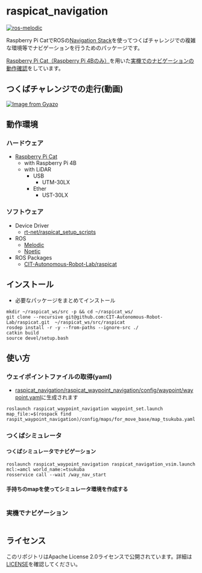 # raspicat_navigation
[![ros-melodic](https://github.com/uhobeike/raspicat_navigation/actions/workflows/raspicat_navigation-ci.yaml/badge.svg)](https://github.com/uhobeike/raspicat_navigation/actions/workflows/raspicat_navigation-ci.yaml)

Raspberry Pi CatでROSの[Navigation Stack](https://wiki.ros.org/navigation)を使ってつくばチャレンジでの複雑な環境等でナビゲーションを行うためのパッケージです。

[Raspberry Pi Cat（Raspberry Pi 4Bのみ）](https://rt-net.jp/products/raspberry-pi-cat/)を用いた[実機でのナビゲーションの動作確認](https://youtu.be/Dgd2tOCEYno)をしています。

## つくばチャレンジでの走行(動画)

[![Image from Gyazo](https://i.gyazo.com/57a22c74ba906adb5e3dbba189a873fa.png)](https://youtu.be/n9tzKY6ua_o)


## 動作環境
### ハードウェア

* [Raspberry Pi Cat](https://rt-net.jp/products/raspberry-pi-cat/)
  * with Raspberry Pi 4B
  * with LiDAR
    * USB
      * UTM-30LX
    * Ether
      * UST-30LX

### ソフトウェア

* Device Driver
  * [rt-net/raspicat_setup_scripts](https://github.com/rt-net/raspicat_setup_scripts)
* ROS
  * [Melodic](https://wiki.ros.org/melodic/Installation/Ubuntu)
  * [Noetic](https://wiki.ros.org/noetic/Installation/Ubuntu)
* ROS Packages
  * [CIT-Autonomous-Robot-Lab/raspicat](https://github.com/CIT-Autonomous-Robot-Lab/raspicat.git)

## インストール
* 必要なパッケージをまとめてインストール
```
mkdir ~/raspicat_ws/src -p && cd ~/raspicat_ws/
git clone --recursive git@github.com:CIT-Autonomous-Robot-Lab/raspicat.git  ~/raspicat_ws/src/raspicat
rosdep install -r -y --from-paths --ignore-src ./
catkin build
source devel/setup.bash
```

## 使い方
### ウェイポイントファイルの取得(yaml)
* [raspicat_navigation/raspicat_waypoint_navigation/config/waypoint/waypoint.yaml](./raspicat_waypoint_navigation/config/waypoint/waypoint.yaml)に生成されます
```
roslaunch raspicat_waypoint_navigation waypoint_set.launch map_file:=$(rospack find raspit_waypoint_navigation)/config/maps/for_move_base/map_tsukuba.yaml
```

### つくばシミュレータ
#### つくばシミュレータでナビゲーション
```
roslaunch raspicat_waypoint_navigation raspicat_navigation_vsim.launch mcl:=amcl world_name:=tsukuba
rosservice call --wait /way_nav_start
```
#### 手持ちのmapを使ってシミュレータ環境を作成する
```
```

### 実機でナビゲーション
```
```
## ライセンス

このリポジトリはApache License 2.0ライセンスで公開されています。詳細は[LICENSE](./LICENSE)を確認してください。

